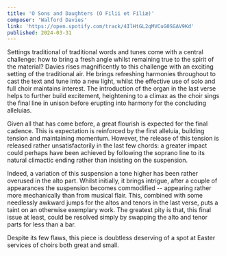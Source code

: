```yaml
---
title: 'O Sons and Daughters (O Filii et Filiæ)'
composer: 'Walford Davies'
link: 'https://open.spotify.com/track/4IlHtGL2qMVCuG0SGAV9Kd'
published: 2024-03-31
---
```


Settings traditional of traditional words and tunes come with a central challenge: how to bring a fresh angle whilst remaining true to the spirit of the material? Davies rises magnificently to this challenge with an exciting setting of the traditional air. He brings refreshing harmonies throughout to cast the text and tune into a new light, whilst the effective use of solo and full choir maintains interest. The introduction of the organ in the last verse helps to further build excitement, heightening to a climax as the choir sings the final line in unison before erupting into harmony for the concluding alleluias.

Given all that has come before, a great flourish is expected for the final cadence. This is expectation is reinforced by the first alleluia, building tension and maintaining momentum. However, the release of this tension is released rather unsatisfactorily in the last few chords: a greater impact could perhaps have been achieved by following the soprano line to its natural climactic ending rather than insisting on the suspension.

Indeed, a variation of this suspension a tone higher has been rather overused in the alto part. Whilst initially, it brings intrigue, after a couple of appearances the suspension becomes commodified -- appearing rather more mechanically than from musical flair. This, combined with some needlessly awkward jumps for the altos and tenors in the last verse, puts a taint on an otherwise exemplary work. The greatest pity is that, this final issue at least, could be resolved simply by swapping the alto and tenor parts for less than a bar.

Despite its few flaws, this piece is doubtless deserving of a spot at Easter services of choirs both great and small.
